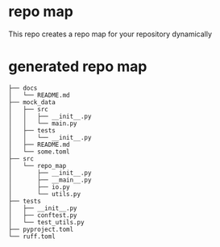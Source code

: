 # repo map
This repo creates a repo map for your repository dynamically



# generated repo map
```
├── docs
│   └── README.md
├── mock_data
│   ├── src
│   │   ├── __init__.py
│   │   └── main.py
│   ├── tests
│   │   └── __init__.py
│   ├── README.md
│   └── some.toml
├── src
│   └── repo_map
│       ├── __init__.py
│       ├── __main__.py
│       ├── io.py
│       └── utils.py
├── tests
│   ├── __init__.py
│   ├── conftest.py
│   └── test_utils.py
├── pyproject.toml
└── ruff.toml
```